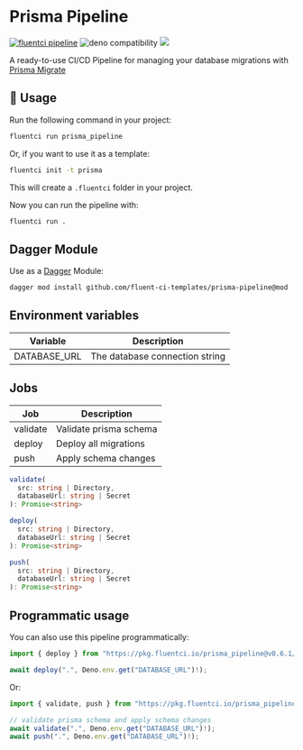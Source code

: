 # Prisma Pipeline

[![fluentci pipeline](https://img.shields.io/badge/dynamic/json?label=pkg.fluentci.io&labelColor=%23000&color=%23460cf1&url=https%3A%2F%2Fapi.fluentci.io%2Fv1%2Fpipeline%2Fprisma_pipeline&query=%24.version)](https://pkg.fluentci.io/prisma_pipeline)
![deno compatibility](https://shield.deno.dev/deno/^1.37)
[![](https://img.shields.io/codecov/c/gh/fluent-ci-templates/prisma-pipeline)](https://codecov.io/gh/fluent-ci-templates/prisma-pipeline)

A ready-to-use CI/CD Pipeline for managing your database migrations with [Prisma Migrate](https://www.prisma.io/docs/guides/migrate)

## 🚀 Usage

Run the following command in your project:

```bash
fluentci run prisma_pipeline
```

Or, if you want to use it as a template:

```bash
fluentci init -t prisma
```

This will create a `.fluentci` folder in your project.

Now you can run the pipeline with:

```bash
fluentci run .
```

## Dagger Module

Use as a [Dagger](https://dagger.io) Module:

```bash
dagger mod install github.com/fluent-ci-templates/prisma-pipeline@mod
```

## Environment variables

| Variable         | Description                    |
| ---------------- | ------------------------------ |
| DATABASE_URL     | The database connection string |

## Jobs

| Job       | Description               |
| --------- | ------------------------- |
| validate  | Validate prisma schema    |
| deploy    | Deploy all migrations     |
| push      | Apply schema changes      |

```typescript
validate(
  src: string | Directory,
  databaseUrl: string | Secret
): Promise<string>

deploy(
  src: string | Directory,
  databaseUrl: string | Secret
): Promise<string>

push(
  src: string | Directory,
  databaseUrl: string | Secret
): Promise<string>
```

## Programmatic usage

You can also use this pipeline programmatically:

```ts
import { deploy } from "https://pkg.fluentci.io/prisma_pipeline@v0.6.1/mod.ts";

await deploy(".", Deno.env.get("DATABASE_URL")!);
```

Or:

```ts
import { validate, push } from "https://pkg.fluentci.io/prisma_pipeline@v0.6.1/mod.ts";

// validate prisma schema and apply schema changes
await validate(".", Deno.env.get("DATABASE_URL")!);
await push(".", Deno.env.get("DATABASE_URL")!);
```
